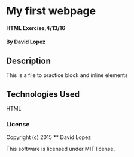 # My first webpage

#### HTML Exercise,4/13/16

#### By David Lopez

## Description
This is a file to practice block and inline elements



## Technologies Used
HTML


### License


Copyright (c) 2015 ** David Lopez

This software is licensed under MIT license.
